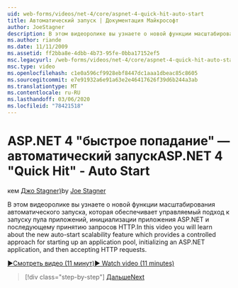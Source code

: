 ```yaml
---
uid: web-forms/videos/net-4/core/aspnet-4-quick-hit-auto-start
title: Автоматический запуск | Документация Майкрософт
author: JoeStagner
description: В этом видеоролике вы узнаете о новой функции масштабирования автоматического запуска, которая обеспечивает управляемый подход к запуску пула приложений, инитиализ...
ms.author: riande
ms.date: 11/11/2009
ms.assetid: ff2bba8e-4dbb-4b73-95fe-0bba17152ef5
msc.legacyurl: /web-forms/videos/net-4/core/aspnet-4-quick-hit-auto-start
msc.type: video
ms.openlocfilehash: c1e0a596cf9928ebf8447dc1aaa1dbeac85c8605
ms.sourcegitcommit: e7e91932a6e91a63e2e46417626f39d6b244a3ab
ms.translationtype: MT
ms.contentlocale: ru-RU
ms.lasthandoff: 03/06/2020
ms.locfileid: "78421518"
---
```

# <a name="aspnet-4-quick-hit---auto-start"></a><span data-ttu-id="9a9e0-103">ASP.NET 4 "быстрое попадание" — автоматический запуск</span><span class="sxs-lookup"><span data-stu-id="9a9e0-103">ASP.NET 4 "Quick Hit" - Auto Start</span></span>

<span data-ttu-id="9a9e0-104">кем [Джо Stagner)](https://github.com/JoeStagner)</span><span class="sxs-lookup"><span data-stu-id="9a9e0-104">by [Joe Stagner](https://github.com/JoeStagner)</span></span>

<span data-ttu-id="9a9e0-105">В этом видеоролике вы узнаете о новой функции масштабирования автоматического запуска, которая обеспечивает управляемый подход к запуску пула приложений, инициализации приложения ASP.NET и последующему принятию запросов HTTP.</span><span class="sxs-lookup"><span data-stu-id="9a9e0-105">In this video you will learn about the new auto-start scalability feature which provides a controlled approach for starting up an application pool, initializing an ASP.NET application, and then accepting HTTP requests.</span></span> 

[<span data-ttu-id="9a9e0-106">&#9654;Смотреть видео (11 минут)</span><span class="sxs-lookup"><span data-stu-id="9a9e0-106">&#9654; Watch video (11 minutes)</span></span>](https://channel9.msdn.com/Blogs/ASP-NET-Site-Videos/aspnet-4-quick-hit-auto-start)

> [!div class="step-by-step"]
> [<span data-ttu-id="9a9e0-107">Дальше</span><span class="sxs-lookup"><span data-stu-id="9a9e0-107">Next</span></span>](aspnet-4-quick-hit-clean-webconfig-files.md)
